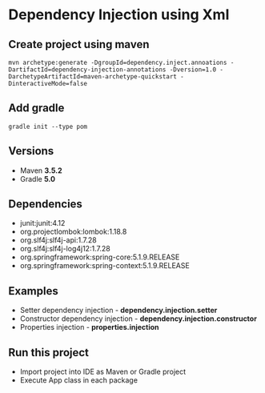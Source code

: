 # Dependency Injection using Xml

## Create project using maven
```
mvn archetype:generate -DgroupId=dependency.inject.annoations -DartifactId=dependency-injection-annotations -Dversion=1.0 -DarchetypeArtifactId=maven-archetype-quickstart -DinteractiveMode=false
```

## Add gradle
```
gradle init --type pom
```

## Versions
* Maven **3.5.2**
* Gradle **5.0**

## Dependencies
* junit:junit:4.12
* org.projectlombok:lombok:1.18.8
* org.slf4j:slf4j-api:1.7.28
* org.slf4j:slf4j-log4j12:1.7.28
* org.springframework:spring-core:5.1.9.RELEASE
* org.springframework:spring-context:5.1.9.RELEASE

## Examples
* Setter dependency injection - **dependency.injection.setter**
* Constructor dependency injection - **dependency.injection.constructor**
* Properties injection - **properties.injection**

## Run this project
* Import project into IDE as Maven or Gradle project
* Execute App class in each package